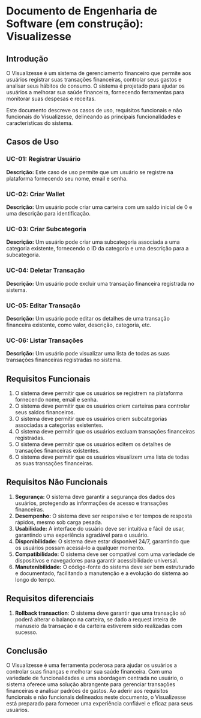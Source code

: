 # Documento de Engenharia de Software (em construção): Visualizesse

## Introdução
O Visualizesse é um sistema de gerenciamento financeiro que permite aos usuários registrar suas transações financeiras, controlar seus gastos e analisar seus hábitos de consumo. O sistema é projetado para ajudar os usuários a melhorar sua saúde financeira, fornecendo ferramentas para monitorar suas despesas e receitas.

Este documento descreve os casos de uso, requisitos funcionais e não funcionais do Visualizesse, delineando as principais funcionalidades e características do sistema.

## Casos de Uso
### UC-01: Registrar Usuário
**Descrição:** Este caso de uso permite que um usuário se registre na plataforma fornecendo seu nome, email e senha.

### UC-02: Criar Wallet
**Descrição:** Um usuário pode criar uma carteira com um saldo inicial de 0 e uma descrição para identificação.

### UC-03: Criar Subcategoria
**Descrição:** Um usuário pode criar uma subcategoria associada a uma categoria existente, fornecendo o ID da categoria e uma descrição para a subcategoria.

### UC-04: Deletar Transação
**Descrição:** Um usuário pode excluir uma transação financeira registrada no sistema.

### UC-05: Editar Transação
**Descrição:** Um usuário pode editar os detalhes de uma transação financeira existente, como valor, descrição, categoria, etc.

### UC-06: Listar Transações
**Descrição:** Um usuário pode visualizar uma lista de todas as suas transações financeiras registradas no sistema.

## Requisitos Funcionais
1. O sistema deve permitir que os usuários se registrem na plataforma fornecendo nome, email e senha.
2. O sistema deve permitir que os usuários criem carteiras para controlar seus saldos financeiros.
3. O sistema deve permitir que os usuários criem subcategorias associadas a categorias existentes.
4. O sistema deve permitir que os usuários excluam transações financeiras registradas.
5. O sistema deve permitir que os usuários editem os detalhes de transações financeiras existentes.
6. O sistema deve permitir que os usuários visualizem uma lista de todas as suas transações financeiras.

## Requisitos Não Funcionais
1. **Segurança:** O sistema deve garantir a segurança dos dados dos usuários, protegendo as informações de acesso e transações financeiras.
2. **Desempenho:** O sistema deve ser responsivo e ter tempos de resposta rápidos, mesmo sob carga pesada.
3. **Usabilidade:** A interface do usuário deve ser intuitiva e fácil de usar, garantindo uma experiência agradável para o usuário.
4. **Disponibilidade:** O sistema deve estar disponível 24/7, garantindo que os usuários possam acessá-lo a qualquer momento.
5. **Compatibilidade:** O sistema deve ser compatível com uma variedade de dispositivos e navegadores para garantir acessibilidade universal.
6. **Manutenibilidade:** O código-fonte do sistema deve ser bem estruturado e documentado, facilitando a manutenção e a evolução do sistema ao longo do tempo.

## Requisitos diferenciais
1. **Rollback transaction**: O sistema deve garantir que uma transação só poderá alterar o balanço na carteira, se dado a request inteira de manuseio da transação e da carteira estiverem sido realizadas com sucesso.

## Conclusão
O Visualizesse é uma ferramenta poderosa para ajudar os usuários a controlar suas finanças e melhorar sua saúde financeira. Com uma variedade de funcionalidades e 
uma abordagem centrada no usuário, o sistema oferece uma solução abrangente para gerenciar transações financeiras e analisar padrões de gastos. 
Ao aderir aos requisitos funcionais e não funcionais delineados neste documento, o Visualizesse está preparado para fornecer uma experiência confiável e eficaz para seus usuários.
